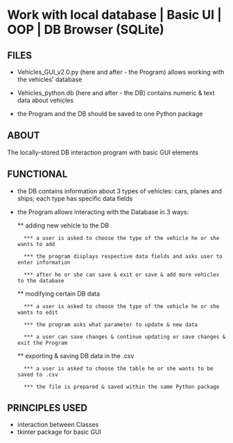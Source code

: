 # Work with local database | Basic UI | OOP | DB Browser (SQLite) 



## FILES

* Vehicles_GUI_v2.0.py (here and after - the Program) allows working with the vehicles' database

* Vehicles_python.db (here and after - the DB) contains numeric & text data about vehicles

* the Program and the DB should be saved to one Python package
  
## ABOUT

The locally-stored DB interaction program with basic GUI elements 

## FUNCTIONAL

  * the DB contains information about 3 types of vehicles: cars, planes and ships; each type has specific data fields
  
  * the Program allows interacting with the Database in 3 ways:
  
    ** adding new vehicle to the DB
	
		  *** a user is asked to choose the type of the vehicle he or she wants to add

		  *** the program displays respective data fields and asks user to enter information

		  *** after he or she can save & exit or save & add more vehicles to the database
	  
    ** modifying certain DB data
	
		  *** a user is asked to choose the type of the vehicle he or she wants to edit

		  *** the program asks what parameter to update & new data

		  *** a user can save changes & continue updating or save changes & exit the Program
	  
    ** exporting & saving DB data in the .csv
	
		  *** a user is asked to choose the table he or she wants to be saved to .csv

		  *** the file is prepared & saved within the same Python package

## PRINCIPLES USED

  * interaction between Classes
  * tkinter package for basic GUI
